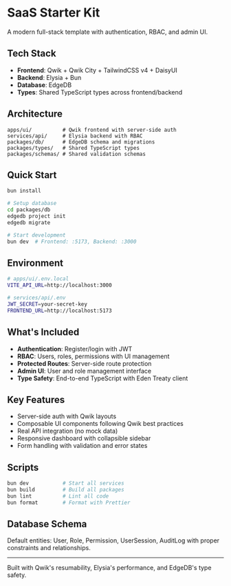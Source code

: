 # SaaS Starter Kit

A modern full-stack template with authentication, RBAC, and admin UI.

## Tech Stack

- **Frontend**: Qwik + Qwik City + TailwindCSS v4 + DaisyUI
- **Backend**: Elysia + Bun
- **Database**: EdgeDB
- **Types**: Shared TypeScript types across frontend/backend

## Architecture

```
apps/ui/          # Qwik frontend with server-side auth
services/api/     # Elysia backend with RBAC
packages/db/      # EdgeDB schema and migrations
packages/types/   # Shared TypeScript types
packages/schemas/ # Shared validation schemas
```

## Quick Start

```bash
bun install

# Setup database
cd packages/db
edgedb project init
edgedb migrate

# Start development
bun dev  # Frontend: :5173, Backend: :3000
```

## Environment

```bash
# apps/ui/.env.local
VITE_API_URL=http://localhost:3000

# services/api/.env
JWT_SECRET=your-secret-key
FRONTEND_URL=http://localhost:5173
```

## What's Included

- **Authentication**: Register/login with JWT
- **RBAC**: Users, roles, permissions with UI management
- **Protected Routes**: Server-side route protection
- **Admin UI**: User and role management interface
- **Type Safety**: End-to-end TypeScript with Eden Treaty client

## Key Features

- Server-side auth with Qwik layouts
- Composable UI components following Qwik best practices
- Real API integration (no mock data)
- Responsive dashboard with collapsible sidebar
- Form handling with validation and error states

## Scripts

```bash
bun dev           # Start all services
bun build         # Build all packages
bun lint          # Lint all code
bun format        # Format with Prettier
```

## Database Schema

Default entities: User, Role, Permission, UserSession, AuditLog with proper constraints and relationships.

---

Built with Qwik's resumability, Elysia's performance, and EdgeDB's type safety.